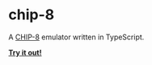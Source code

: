 # chip-8

A [CHIP-8](https://en.wikipedia.org/wiki/CHIP-8) emulator written in TypeScript.

[**Try it out!**](https://elchologamer.me/chip-8/)
